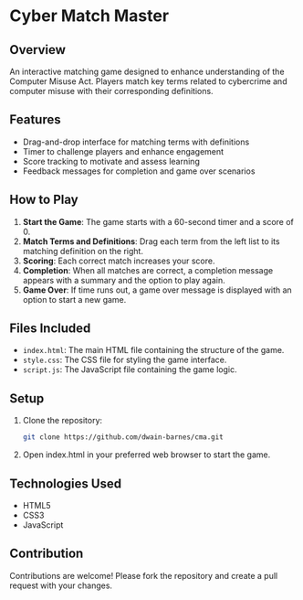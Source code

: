 # Cyber Match Master

## Overview

An interactive matching game designed to enhance understanding of the Computer Misuse Act. Players match key terms related to cybercrime and computer misuse with their corresponding definitions.

## Features

- Drag-and-drop interface for matching terms with definitions
- Timer to challenge players and enhance engagement
- Score tracking to motivate and assess learning
- Feedback messages for completion and game over scenarios

## How to Play

1. **Start the Game**: The game starts with a 60-second timer and a score of 0.
2. **Match Terms and Definitions**: Drag each term from the left list to its matching definition on the right.
3. **Scoring**: Each correct match increases your score.
4. **Completion**: When all matches are correct, a completion message appears with a summary and the option to play again.
5. **Game Over**: If time runs out, a game over message is displayed with an option to start a new game.

## Files Included

- `index.html`: The main HTML file containing the structure of the game.
- `style.css`: The CSS file for styling the game interface.
- `script.js`: The JavaScript file containing the game logic.

## Setup

1. Clone the repository:
   ```bash
   git clone https://github.com/dwain-barnes/cma.git
2. Open index.html in your preferred web browser to start the game.

## Technologies Used

- HTML5
- CSS3
- JavaScript

## Contribution

Contributions are welcome! Please fork the repository and create a pull request with your changes.

